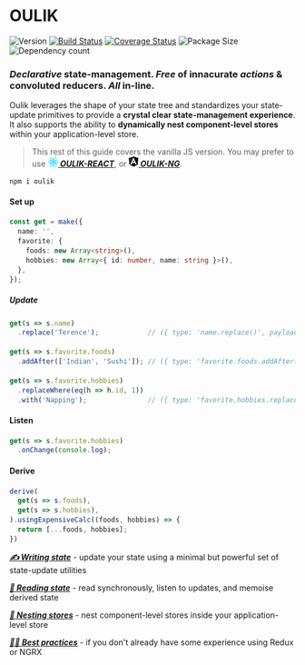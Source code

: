 # OULIK #

![Version](https://img.shields.io/npm/v/oulik.svg)
[![Build Status](https://travis-ci.org/Memeplexx/oulik.svg?branch=master)](https://travis-ci.org/Memeplexx/oulik.svg?branch=master)
[![Coverage Status](https://coveralls.io/repos/github/Memeplexx/oulik/badge.svg?branch=master)](https://coveralls.io/github/Memeplexx/oulik?branch=master)
![Package Size](https://badgen.net/bundlephobia/minzip/oulik)
![Dependency count](https://badgen.net/bundlephobia/dependency-count/oulik)

### *Declarative* state-management. *Free* of innacurate *actions* & convoluted reducers. *All* in-line.

Oulik leverages the shape of your state tree and standardizes your state-update primitives to provide a **crystal clear state-management experience**. It also supports the ability to **dynamically nest component-level stores** within your application-level store.

> This rest of this guide covers the vanilla JS version. You may prefer to use ***[![](./docs/assets/react.png)&nbsp;OULIK-REACT](./docs/readme-react.md)***, or ***[![](./docs/assets/angular.png)&nbsp;OULIK-NG](./docs/readme-ng.md)***.  

```console
npm i oulik
```
#### Set up
```ts
const get = make({
  name: '',
  favorite: {
    foods: new Array<string>(),
    hobbies: new Array<{ id: number, name: string }>(),
  },
});
```  
##### Update   
```ts
get(s => s.name)
  .replace('Terence');            // ({ type: 'name.replace()', payload: 'Terence' })

get(s => s.favorite.foods)
  .addAfter(['Indian', 'Sushi']); // ({ type: 'favorite.foods.addAfter()', payload: ['Indian', 'Sushi'] })

get(s => s.favorite.hobbies)
  .replaceWhere(eq(h => h.id, 1))
  .with('Napping');               // ({ type: 'favorite.hobbies.replaceWhere(id==1)', payload: 'Napping' })
```
#### Listen
```ts
get(s => s.favorite.hobbies)
  .onChange(console.log);
```
#### Derive
```ts
derive(
  get(s => s.foods),
  get(s => s.hobbies),
).usingExpensiveCalc((foods, hobbies) => {
  return [...foods, hobbies];
})
```
***[✍️ Writing state](./docs/readme-write.md)*** - update your state using a minimal but powerful set of state-update utilities

***[📖 Reading state](./docs/readme-read.md)*** - read synchronously, listen to updates, and memoise derived state

***[🥚 Nesting stores](./docs/readme-fetch.md)*** - nest component-level stores inside your application-level store

***[👩‍🎓 Best practices](./docs/best-practices.md)*** - if you don't already have some experience using Redux or NGRX
